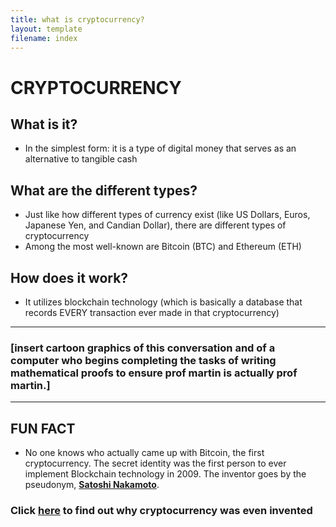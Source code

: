 ```yaml
---
title: what is cryptocurrency?
layout: template
filename: index
--- 
```


# CRYPTOCURRENCY

## **What is it?**

- In the simplest form: it is a type of digital money that  serves as an alternative to tangible cash 

## **What are the different types?**

- Just like how different types of currency exist (like US Dollars, Euros, Japanese Yen, and Candian Dollar), there are different types of cryptocurrency
- Among the most well-known are Bitcoin (BTC) and Ethereum (ETH)

## **How does it work?**

- It utilizes blockchain technology (which is basically a database that records EVERY transaction ever made in that cryptocurrency)  

------
### [insert cartoon graphics of this conversation and of a computer who begins completing the tasks of writing mathematical proofs to ensure prof martin is actually prof martin.]
------

## **FUN FACT** 

- No one knows who actually came up with Bitcoin, the first cryptocurrency. The secret identity was the first person to ever implement Blockchain technology in 2009. The inventor goes by the pseudonym, **[Satoshi Nakamoto](https://en.wikipedia.org/wiki/Satoshi_Nakamoto)**. 

### Click [here](https://tifhsu88.github.io/crackingcrypto/tab2) to find out why cryptocurrency was even invented

